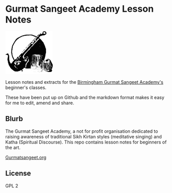 # Gurmat Sangeet Academy Lesson Notes

![](https://github.com/jujhars13/gurmatsangeet/blob/master/gurmatsangeet_logo.png?raw=true)

Lesson notes and extracts for the [Birmingham Gurmat Sangeet Academy's](http://www.gurmatsangeet.org/class-calendar/) beginner's classes.

These have been put up on Github and the markdown format makes it easy for me to edit, amend and share.


## Blurb 

The Gurmat Sangeet Academy, a not for profit organisation dedicated to raising awareness of traditional Sikh Kirtan styles (meditative singing) and Katha (Spiritual Discourse).
This repo contains lesson notes for beginners of the art.

[Gurmatsangeet.org](http://www.gurmatsangeet.org/)

License
----

GPL 2
